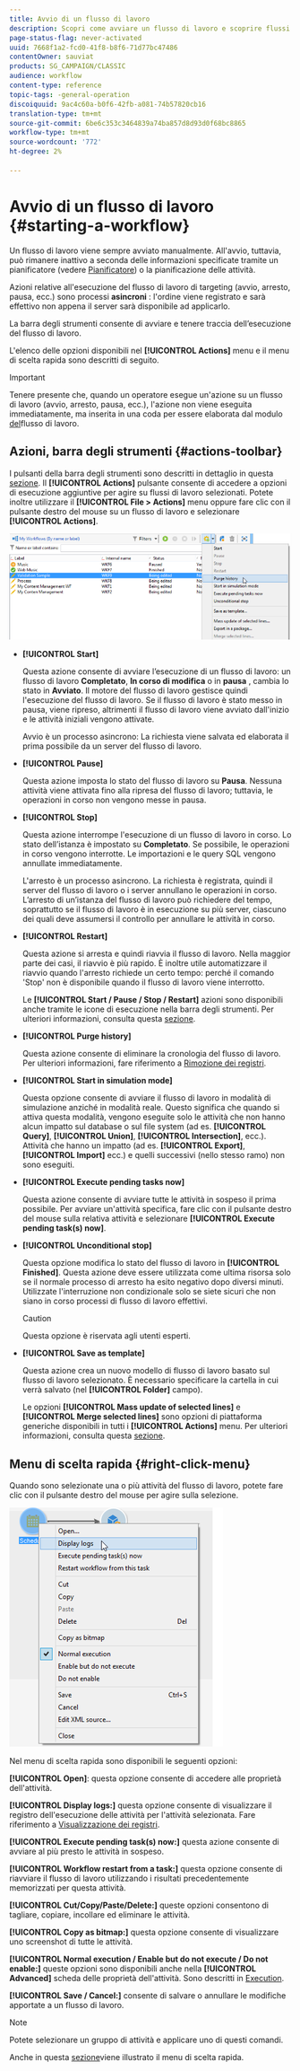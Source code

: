 ```yaml
---
title: Avvio di un flusso di lavoro
description: Scopri come avviare un flusso di lavoro e scoprire flussi di lavoro azioni barra degli strumenti e fai clic con il pulsante destro del mouse
page-status-flag: never-activated
uuid: 7668f1a2-fcd0-41f8-b8f6-71d77bc47486
contentOwner: sauviat
products: SG_CAMPAIGN/CLASSIC
audience: workflow
content-type: reference
topic-tags: -general-operation
discoiquuid: 9ac4c60a-b0f6-42fb-a081-74b57820cb16
translation-type: tm+mt
source-git-commit: 6be6c353c3464839a74ba857d8d93d0f68bc8865
workflow-type: tm+mt
source-wordcount: '772'
ht-degree: 2%

---
```



# Avvio di un flusso di lavoro {#starting-a-workflow}

Un flusso di lavoro viene sempre avviato manualmente. All&#39;avvio, tuttavia, può rimanere inattivo a seconda delle informazioni specificate tramite un pianificatore (vedere [Pianificatore](../../workflow/using/scheduler.md)) o la pianificazione delle attività.

Azioni relative all&#39;esecuzione del flusso di lavoro di targeting (avvio, arresto, pausa, ecc.) sono processi **asincroni** : l&#39;ordine viene registrato e sarà effettivo non appena il server sarà disponibile ad applicarlo.

La barra degli strumenti consente di avviare e tenere traccia dell’esecuzione del flusso di lavoro.

L&#39;elenco delle opzioni disponibili nel **[!UICONTROL Actions]** menu e il menu di scelta rapida sono descritti di seguito.

>[!IMPORTANT]
>
>Tenere presente che, quando un operatore esegue un&#39;azione su un flusso di lavoro (avvio, arresto, pausa, ecc.), l&#39;azione non viene eseguita immediatamente, ma inserita in una coda per essere elaborata dal modulo [del](../../workflow/using/architecture.md)flusso di lavoro.

## Azioni, barra degli strumenti {#actions-toolbar}

I pulsanti della barra degli strumenti sono descritti in dettaglio in questa [sezione](../../campaign/using/marketing-campaign-deliveries.md#building-the-main-target-in-a-workflow). Il **[!UICONTROL Actions]** pulsante consente di accedere a opzioni di esecuzione aggiuntive per agire su flussi di lavoro selezionati. Potete inoltre utilizzare il **[!UICONTROL File > Actions]** menu oppure fare clic con il pulsante destro del mouse su un flusso di lavoro e selezionare **[!UICONTROL Actions]**.

![](assets/purge_historique.png)

* **[!UICONTROL Start]**

   Questa azione consente di avviare l’esecuzione di un flusso di lavoro: un flusso di lavoro **Completato**, **In corso di modifica** o in **pausa** , cambia lo stato in **Avviato**. Il motore del flusso di lavoro gestisce quindi l&#39;esecuzione del flusso di lavoro. Se il flusso di lavoro è stato messo in pausa, viene ripreso, altrimenti il flusso di lavoro viene avviato dall&#39;inizio e le attività iniziali vengono attivate.

   Avvio è un processo asincrono: La richiesta viene salvata ed elaborata il prima possibile da un server del flusso di lavoro.

* **[!UICONTROL Pause]**

   Questa azione imposta lo stato del flusso di lavoro su **Pausa**. Nessuna attività viene attivata fino alla ripresa del flusso di lavoro; tuttavia, le operazioni in corso non vengono messe in pausa.

* **[!UICONTROL Stop]**

   Questa azione interrompe l&#39;esecuzione di un flusso di lavoro in corso. Lo stato dell’istanza è impostato su **Completato**. Se possibile, le operazioni in corso vengono interrotte. Le importazioni e le query SQL vengono annullate immediatamente.

   L&#39;arresto è un processo asincrono. La richiesta è registrata, quindi il server del flusso di lavoro o i server annullano le operazioni in corso. L’arresto di un’istanza del flusso di lavoro può richiedere del tempo, soprattutto se il flusso di lavoro è in esecuzione su più server, ciascuno dei quali deve assumersi il controllo per annullare le attività in corso.

* **[!UICONTROL Restart]**

   Questa azione si arresta e quindi riavvia il flusso di lavoro. Nella maggior parte dei casi, il riavvio è più rapido. È inoltre utile automatizzare il riavvio quando l&#39;arresto richiede un certo tempo: perché il comando &#39;Stop&#39; non è disponibile quando il flusso di lavoro viene interrotto.

   Le **[!UICONTROL Start / Pause / Stop / Restart]** azioni sono disponibili anche tramite le icone di esecuzione nella barra degli strumenti. Per ulteriori informazioni, consulta questa [sezione](../../campaign/using/marketing-campaign-deliveries.md#creating-a-targeting-workflow).

* **[!UICONTROL Purge history]**

   Questa azione consente di eliminare la cronologia del flusso di lavoro. Per ulteriori informazioni, fare riferimento a [Rimozione dei registri](../../workflow/using/monitoring-workflow-execution.md#purging-the-logs).

* **[!UICONTROL Start in simulation mode]**

   Questa opzione consente di avviare il flusso di lavoro in modalità di simulazione anziché in modalità reale. Questo significa che quando si attiva questa modalità, vengono eseguite solo le attività che non hanno alcun impatto sul database o sul file system (ad es. **[!UICONTROL Query]**, **[!UICONTROL Union]**, **[!UICONTROL Intersection]**, ecc.). Attività che hanno un impatto (ad es. **[!UICONTROL Export]**, **[!UICONTROL Import]** ecc.) e quelli successivi (nello stesso ramo) non sono eseguiti.

* **[!UICONTROL Execute pending tasks now]**

   Questa azione consente di avviare tutte le attività in sospeso il prima possibile. Per avviare un&#39;attività specifica, fare clic con il pulsante destro del mouse sulla relativa attività e selezionare **[!UICONTROL Execute pending task(s) now]**.

* **[!UICONTROL Unconditional stop]**

   Questa opzione modifica lo stato del flusso di lavoro in **[!UICONTROL Finished]**. Questa azione deve essere utilizzata come ultima risorsa solo se il normale processo di arresto ha esito negativo dopo diversi minuti. Utilizzate l&#39;interruzione non condizionale solo se siete sicuri che non siano in corso processi di flusso di lavoro effettivi.

   >[!CAUTION]
   >
   >Questa opzione è riservata agli utenti esperti.

* **[!UICONTROL Save as template]**

   Questa azione crea un nuovo modello di flusso di lavoro basato sul flusso di lavoro selezionato. È necessario specificare la cartella in cui verrà salvato (nel **[!UICONTROL Folder]** campo).

   Le opzioni **[!UICONTROL Mass update of selected lines]** e **[!UICONTROL Merge selected lines]** sono opzioni di piattaforma generiche disponibili in tutti i **[!UICONTROL Actions]** menu. Per ulteriori informazioni, consulta questa [sezione](../../platform/using/updating-data.md).

## Menu di scelta rapida {#right-click-menu}

Quando sono selezionate una o più attività del flusso di lavoro, potete fare clic con il pulsante destro del mouse per agire sulla selezione.

![](assets/contextual_menu.png)

Nel menu di scelta rapida sono disponibili le seguenti opzioni:

**[!UICONTROL Open]**: questa opzione consente di accedere alle proprietà dell&#39;attività.

**[!UICONTROL Display logs:]** questa opzione consente di visualizzare il registro dell&#39;esecuzione delle attività per l&#39;attività selezionata. Fare riferimento a [Visualizzazione dei registri](../../workflow/using/monitoring-workflow-execution.md#displaying-logs).

**[!UICONTROL Execute pending task(s) now:]** questa azione consente di avviare al più presto le attività in sospeso.

**[!UICONTROL Workflow restart from a task:]** questa opzione consente di riavviare il flusso di lavoro utilizzando i risultati precedentemente memorizzati per questa attività.

**[!UICONTROL Cut/Copy/Paste/Delete:]** queste opzioni consentono di tagliare, copiare, incollare ed eliminare le attività.

**[!UICONTROL Copy as bitmap:]** questa opzione consente di visualizzare uno screenshot di tutte le attività.

**[!UICONTROL Normal execution / Enable but do not execute / Do not enable:]** queste opzioni sono disponibili anche nella **[!UICONTROL Advanced]** scheda delle proprietà dell&#39;attività. Sono descritti in [Execution](../../workflow/using/advanced-parameters.md#execution).

**[!UICONTROL Save / Cancel:]** consente di salvare o annullare le modifiche apportate a un flusso di lavoro.

>[!NOTE]
>
>Potete selezionare un gruppo di attività e applicare uno di questi comandi.

Anche in questa [sezione](../../campaign/using/marketing-campaign-deliveries.md#executing-a-workflow)viene illustrato il menu di scelta rapida.
